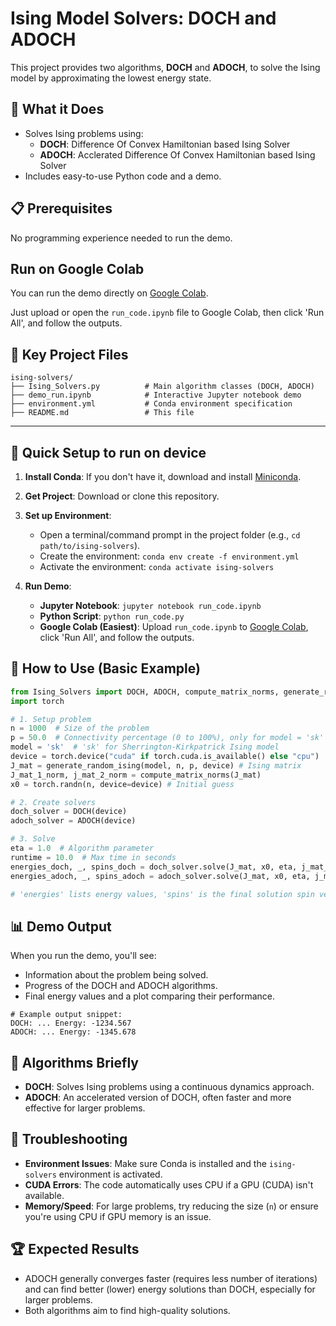 # Ising Model Solvers: DOCH and ADOCH

This project provides two algorithms, **DOCH** and **ADOCH**, to solve the Ising model by approximating the lowest energy state.


## 🎯 What it Does
- Solves Ising problems using:
   - **DOCH**: Difference Of Convex Hamiltonian based Ising Solver
   - **ADOCH**: Acclerated Difference Of Convex Hamiltonian based Ising Solver
- Includes easy-to-use Python code and a demo.


## 📋 Prerequisites
No programming experience needed to run the demo.


## Run on Google Colab
You can run the demo directly on [Google Colab](https://colab.research.google.com/github/yourusername/ising-solvers/blob/main/run_code.ipynb). 

Just upload or open the `run_code.ipynb` file to Google Colab, then click 'Run All', and follow the outputs.




## 📁 Key Project Files
```
ising-solvers/
├── Ising_Solvers.py          # Main algorithm classes (DOCH, ADOCH)
├── demo_run.ipynb            # Interactive Jupyter notebook demo
├── environment.yml           # Conda environment specification
├── README.md                 # This file
```


-------------------------------------------------------------------------------------------------------------------------------------------------------------------------------------------

## 🚀 Quick Setup to run on device
1. **Install Conda**: If you don't have it, download and install [Miniconda](https://docs.conda.io/en/latest/miniconda.html).

2. **Get Project**: Download or clone this repository.

3. **Set up Environment**:
   * Open a terminal/command prompt in the project folder (e.g., `cd path/to/ising-solvers`).
   * Create the environment: `conda env create -f environment.yml`
   * Activate the environment: `conda activate ising-solvers`
   
4. **Run Demo**:
   * **Jupyter Notebook**: `jupyter notebook run_code.ipynb`
   * **Python Script**: `python run_code.py`
   * **Google Colab (Easiest)**: Upload `run_code.ipynb` to [Google Colab](https://colab.research.google.com), click 'Run All', and follow the outputs.



## 🔧 How to Use (Basic Example)

```python
from Ising_Solvers import DOCH, ADOCH, compute_matrix_norms, generate_random_ising
import torch

# 1. Setup problem
n = 1000  # Size of the problem
p = 50.0  # Connectivity percentage (0 to 100%), only for model = 'sk'
model = 'sk'  # 'sk' for Sherrington-Kirkpatrick Ising model
device = torch.device("cuda" if torch.cuda.is_available() else "cpu")
J_mat = generate_random_ising(model, n, p, device) # Ising matrix
J_mat_1_norm, j_mat_2_norm = compute_matrix_norms(J_mat)
x0 = torch.randn(n, device=device) # Initial guess

# 2. Create solvers
doch_solver = DOCH(device)
adoch_solver = ADOCH(device)

# 3. Solve
eta = 1.0  # Algorithm parameter
runtime = 10.0  # Max time in seconds
energies_doch, _, spins_doch = doch_solver.solve(J_mat, x0, eta, j_mat_2_norm, J_mat_1_norm, runtime)
energies_adoch, _, spins_adoch = adoch_solver.solve(J_mat, x0, eta, j_mat_2_norm, J_mat_1_norm, runtime)

# 'energies' lists energy values, 'spins' is the final solution spin vector ({±1}^n)
```

## 📊 Demo Output
When you run the demo, you'll see:
- Information about the problem being solved.
- Progress of the DOCH and ADOCH algorithms.
- Final energy values and a plot comparing their performance.
```
# Example output snippet:
DOCH: ... Energy: -1234.567
ADOCH: ... Energy: -1345.678
```

## 🎯 Algorithms Briefly
- **DOCH**: Solves Ising problems using a continuous dynamics approach.
- **ADOCH**: An accelerated version of DOCH, often faster and more effective for larger problems.

## 🐛 Troubleshooting
- **Environment Issues**: Make sure Conda is installed and the `ising-solvers` environment is activated.
- **CUDA Errors**: The code automatically uses CPU if a GPU (CUDA) isn't available.
- **Memory/Speed**: For large problems, try reducing the size (`n`) or ensure you're using CPU if GPU memory is an issue.

## 🏆 Expected Results
- ADOCH generally converges faster (requires less number of iterations) and can find better (lower) energy solutions than DOCH, especially for larger problems.
- Both algorithms aim to find high-quality solutions.
